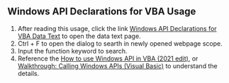 ## Windows API Declarations for VBA Usage
1. After reading this usage, click the link [Windows API Declarations for VBA Data Text](./Windows-API-Declarations-for-VBA.vba) to open the data text page.
2. Ctrl + F to open the dialog to searth in newly opened webpage scope.
3. Input the function keyword to search.
4. Reference the [How to use Windows API in VBA (2021 edit)](https://www.aeternusconsulting.com/how-to-use-windows-api-in-vba/), or [Walkthrough: Calling Windows APIs (Visual Basic)](https://learn.microsoft.com/en-us/dotnet/visual-basic/programming-guide/com-interop/walkthrough-calling-windows-apis) to understand the details.

